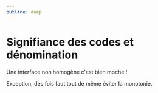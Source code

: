 ```yaml
---
outline: deep
---
```


# Signifiance des codes et dénomination

Une interface non homogène c'est bien moche !

Exception, des fois faut tout de même éviter la monotonie.
